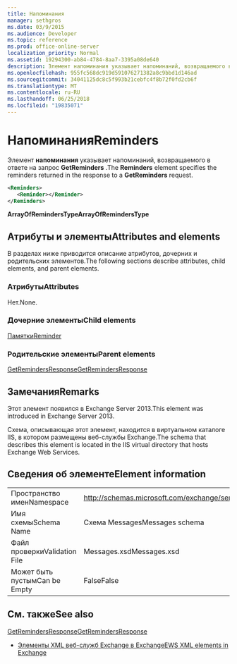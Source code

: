 ```yaml
---
title: Напоминания
manager: sethgros
ms.date: 03/9/2015
ms.audience: Developer
ms.topic: reference
ms.prod: office-online-server
localization_priority: Normal
ms.assetid: 19294300-ab84-4784-8aa7-3395a08de640
description: Элемент напоминания указывает напоминаний, возвращаемого в ответе на запрос GetReminders.
ms.openlocfilehash: 955fc568dc919d591076271382a8c9bbd1d146ad
ms.sourcegitcommit: 34041125dc8c5f993b21cebfc4f8b72f0fd2cb6f
ms.translationtype: MT
ms.contentlocale: ru-RU
ms.lasthandoff: 06/25/2018
ms.locfileid: "19835071"
---
```

# <a name="reminders"></a><span data-ttu-id="5b0ac-103">Напоминания</span><span class="sxs-lookup"><span data-stu-id="5b0ac-103">Reminders</span></span>

<span data-ttu-id="5b0ac-104">Элемент **напоминания** указывает напоминаний, возвращаемого в ответе на запрос **GetReminders** .</span><span class="sxs-lookup"><span data-stu-id="5b0ac-104">The **Reminders** element specifies the reminders returned in the response to a **GetReminders** request.</span></span> 
  
```XML
<Reminders>
   <Reminder></Reminder>
</Reminders>
```

 <span data-ttu-id="5b0ac-105">**ArrayOfRemindersType**</span><span class="sxs-lookup"><span data-stu-id="5b0ac-105">**ArrayOfRemindersType**</span></span>
## <a name="attributes-and-elements"></a><span data-ttu-id="5b0ac-106">Атрибуты и элементы</span><span class="sxs-lookup"><span data-stu-id="5b0ac-106">Attributes and elements</span></span>

<span data-ttu-id="5b0ac-107">В разделах ниже приводится описание атрибутов, дочерних и родительских элементов.</span><span class="sxs-lookup"><span data-stu-id="5b0ac-107">The following sections describe attributes, child elements, and parent elements.</span></span>
  
### <a name="attributes"></a><span data-ttu-id="5b0ac-108">Атрибуты</span><span class="sxs-lookup"><span data-stu-id="5b0ac-108">Attributes</span></span>

<span data-ttu-id="5b0ac-109">Нет.</span><span class="sxs-lookup"><span data-stu-id="5b0ac-109">None.</span></span>
  
### <a name="child-elements"></a><span data-ttu-id="5b0ac-110">Дочерние элементы</span><span class="sxs-lookup"><span data-stu-id="5b0ac-110">Child elements</span></span>

[<span data-ttu-id="5b0ac-111">Памятки</span><span class="sxs-lookup"><span data-stu-id="5b0ac-111">Reminder</span></span>](reminder.md)
  
### <a name="parent-elements"></a><span data-ttu-id="5b0ac-112">Родительские элементы</span><span class="sxs-lookup"><span data-stu-id="5b0ac-112">Parent elements</span></span>

[<span data-ttu-id="5b0ac-113">GetRemindersResponse</span><span class="sxs-lookup"><span data-stu-id="5b0ac-113">GetRemindersResponse</span></span>](getremindersresponse.md)
  
## <a name="remarks"></a><span data-ttu-id="5b0ac-114">Замечания</span><span class="sxs-lookup"><span data-stu-id="5b0ac-114">Remarks</span></span>

<span data-ttu-id="5b0ac-115">Этот элемент появился в Exchange Server 2013.</span><span class="sxs-lookup"><span data-stu-id="5b0ac-115">This element was introduced in Exchange Server 2013.</span></span>
  
<span data-ttu-id="5b0ac-116">Схема, описывающая этот элемент, находится в виртуальном каталоге IIS, в котором размещены веб-службы Exchange.</span><span class="sxs-lookup"><span data-stu-id="5b0ac-116">The schema that describes this element is located in the IIS virtual directory that hosts Exchange Web Services.</span></span>
  
## <a name="element-information"></a><span data-ttu-id="5b0ac-117">Сведения об элементе</span><span class="sxs-lookup"><span data-stu-id="5b0ac-117">Element information</span></span>

|||
|:-----|:-----|
|<span data-ttu-id="5b0ac-118">Пространство имен</span><span class="sxs-lookup"><span data-stu-id="5b0ac-118">Namespace</span></span>  <br/> |http://schemas.microsoft.com/exchange/services/2006/messages  <br/> |
|<span data-ttu-id="5b0ac-119">Имя схемы</span><span class="sxs-lookup"><span data-stu-id="5b0ac-119">Schema Name</span></span>  <br/> |<span data-ttu-id="5b0ac-120">Схема Messages</span><span class="sxs-lookup"><span data-stu-id="5b0ac-120">Messages schema</span></span>  <br/> |
|<span data-ttu-id="5b0ac-121">Файл проверки</span><span class="sxs-lookup"><span data-stu-id="5b0ac-121">Validation File</span></span>  <br/> |<span data-ttu-id="5b0ac-122">Messages.xsd</span><span class="sxs-lookup"><span data-stu-id="5b0ac-122">Messages.xsd</span></span>  <br/> |
|<span data-ttu-id="5b0ac-123">Может быть пустым</span><span class="sxs-lookup"><span data-stu-id="5b0ac-123">Can be Empty</span></span>  <br/> |<span data-ttu-id="5b0ac-124">False</span><span class="sxs-lookup"><span data-stu-id="5b0ac-124">False</span></span>  <br/> |
   
## <a name="see-also"></a><span data-ttu-id="5b0ac-125">См. также</span><span class="sxs-lookup"><span data-stu-id="5b0ac-125">See also</span></span>



[<span data-ttu-id="5b0ac-126">GetRemindersResponse</span><span class="sxs-lookup"><span data-stu-id="5b0ac-126">GetRemindersResponse</span></span>](getremindersresponse.md)


- [<span data-ttu-id="5b0ac-127">Элементы XML веб-служб Exchange в Exchange</span><span class="sxs-lookup"><span data-stu-id="5b0ac-127">EWS XML elements in Exchange</span></span>](ews-xml-elements-in-exchange.md)

